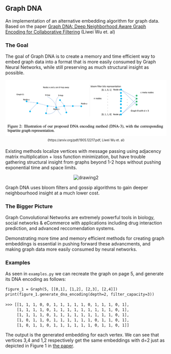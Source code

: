 ## Graph DNA

An implementation of an alternative embedding algorithm for graph data.
Based on the paper [Graph DNA: Deep Neighborhood Aware Graph Encoding for Collaborative Filtering](https://arxiv.org/pdf/1905.12217.pdf) (Liwei Wu et. al)

### The Goal


The goal of Graph DNA is to create a memory and time efficient way to embed graph data into a format that is more easily consumed by Graph Neural Networks, while still preserving as much structural insight as possible. 

<p align="center">
  <img src="/dna_demo.png" alt="drawing1" width="600"/>
  <br>
  <sub><sup>(https://arxiv.org/pdf/1905.12217.pdf, Liwei Wu et. al)</sup></sub>
</p>

Existing methods localize vertices with message passing using adjacency matrix multiplication + loss function minimization, but have trouble gathering structural insight
from graphs beyond 1-2 hops without pushing exponential time and space limits. 

<p align="center">
  <img src="https://www.outsystems.com/blog/-/media/images/blog/posts/graph-neural-networks/nn-gif-5.gif?h=393&w=750&updated=20190809155049" alt="drawing2" width="500"/>
</p>

Graph DNA uses bloom filters and gossip algorithms to gain deeper neighbourhood insight at a much lower cost.

### The Bigger Picture

Graph Convolutional Networks are extremely powerful tools in biology, social networks & eCommerce with applications including 
drug interaction prediction, and advanced reccomendation systems. 

Demonstrating more time and memory efficient methods for creating graph embeddings is essential in pushing forward these advancments,
and making graph data more easily consumed by neural networks. 


### Examples

As seen in `examples.py` we can recreate the graph on page 5, and generate its DNA encoding as follows:
  
  ```
  figure_1 = Graph(5, [[0,1], [1,2], [2,3], [2,4]])
  print(figure_1.generate_dna_encoding(depth=2, filter_capacity=3))
  
  >>> [[1, 1, 1, 0, 0, 1, 1, 1, 1, 1, 0, 1, 1, 1, 0, 1], 
       [1, 1, 1, 1, 0, 1, 1, 1, 1, 1, 1, 1, 1, 1, 0, 1], 
       [1, 1, 1, 1, 0, 1, 1, 1, 1, 1, 1, 1, 1, 1, 0, 1], 
       [1, 0, 1, 1, 0, 1, 1, 1, 1, 1, 1, 0, 1, 1, 0, 1], 
       [1, 0, 1, 1, 0, 1, 1, 1, 1, 1, 1, 0, 1, 1, 0, 1]]
  ```
  
The output is the generated embedding for each vertex. We can see that vertices 3,4 and 1,2 respectively get the same embeddings with d=2 just as depicted in Figure 1 in [the paper](https://arxiv.org/pdf/1905.12217.pdf).

